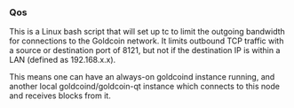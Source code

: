 ### Qos ###

This is a Linux bash script that will set up tc to limit the outgoing bandwidth for connections to the Goldcoin network. It limits outbound TCP traffic with a source or destination port of 8121, but not if the destination IP is within a LAN (defined as 192.168.x.x).

This means one can have an always-on goldcoind instance running, and another local goldcoind/goldcoin-qt instance which connects to this node and receives blocks from it.
